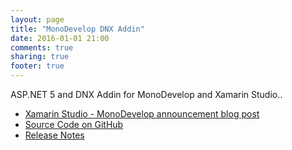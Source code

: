 ```yaml
---
layout: page
title: "MonoDevelop DNX Addin"
date: 2016-01-01 21:00
comments: true
sharing: true
footer: true
---
```


ASP.NET 5 and DNX Addin for MonoDevelop and Xamarin Studio..

 * [Xamarin Studio - MonoDevelop announcement blog post](../../blog/2016/01/01/DNXSupportInXamarinStudio/)
 * [Source Code on GitHub](https://github.com/mrward/monodevelop-dnx-addin)
 * [Release Notes](Releases/)
 